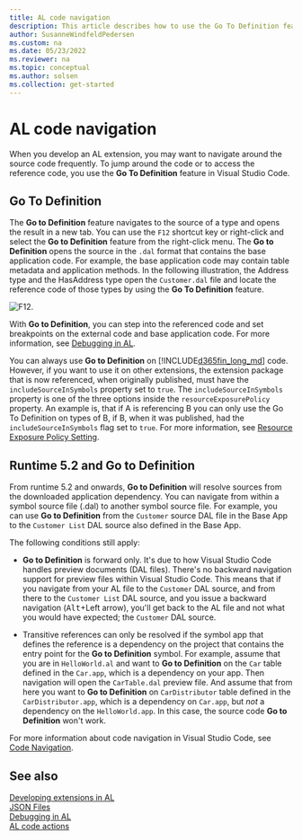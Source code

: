 ```yaml
---
title: AL code navigation
description: This article describes how to use the Go To Definition feature when debugging the AL code in Dynamics 365 Business Central.
author: SusanneWindfeldPedersen
ms.custom: na
ms.date: 05/23/2022
ms.reviewer: na
ms.topic: conceptual
ms.author: solsen
ms.collection: get-started
---
```


# AL code navigation

When you develop an AL extension, you may want to navigate around the source code frequently. To jump around the code or to access the reference code, you use the **Go To Definition** feature in Visual Studio Code.

## Go To Definition

The **Go to Definition** feature navigates to the source of a type and opens the result in a new tab. You can use the `F12` shortcut key or right-click and select the **Go to Definition** feature from the right-click menu. The **Go to Definition** opens the source in the `.dal` format that contains the base application code. For example, the base application code may contain table metadata and application methods. In the following illustration, the Address type and the HasAddress type open the `Customer.dal` file and locate the reference code of those types by using the **Go To Definition** feature. 

![F12.](media/F12.gif "Go to Definition")

With **Go to Definition**, you can step into the referenced code and set breakpoints on the external code and base application code. For more information, see [Debugging in AL](devenv-debugging.md).

You can always use **Go to Definition** on [!INCLUDE[d365fin_long_md](includes/d365fin_long_md.md)] code. However, if you want to use it on other extensions, the extension package that is now referenced, when originally published, must have the `includeSourceInSymbols` property set to `true`. The `includeSourceInSymbols` property is one of the three options inside the `resourceExposurePolicy` property. An example is, that if A is referencing B you can only use the Go To Definition on types of B, if B, when it was published, had the `includeSourceInSymbols` flag set to `true`. For more information, see [Resource Exposure Policy Setting](devenv-security-settings-and-ip-protection.md).

## Runtime 5.2 and Go to Definition

From runtime 5.2 and onwards, **Go to Definition** will resolve sources from the downloaded application dependency. You can navigate from within a symbol source file (.dal) to another symbol source file. For example, you can use **Go to Definition** from the `Customer` source DAL file in the Base App to the `Customer List` DAL source also defined in the Base App.

The following conditions still apply:

- **Go to Definition** is forward only. It's due to how Visual Studio Code handles preview documents (DAL files). There's no backward navigation support for preview files within Visual Studio Code. This means that if you navigate from your AL file to the `Customer` DAL source, and from there to the `Customer List` DAL source, and you issue a backward navigation (<kbd>Alt</kbd>+Left arrow), you'll get back to the AL file and not what you would have expected; the `Customer` DAL source.

- Transitive references can only be resolved if the symbol app that defines the reference is a dependency on the project that contains the entry point for the **Go to Definition** symbol. For example, assume that you are in `HelloWorld.al` and want to **Go to Definition** on the `Car` table defined in the `Car.app`, which is a dependency on your app. Then navigation will open the `CarTable.dal` preview file. And assume that from here you want to **Go to Definition** on `CarDistributor` table defined in the `CarDistributor.app`, which is a dependency on `Car.app`, but *not* a dependency on the `HelloWorld.app`. In this case, the source code **Go to Definition** won't work.

For more information about code navigation in Visual Studio Code, see [Code Navigation](https://code.visualstudio.com/docs/editor/editingevolved).

## See also  

[Developing extensions in AL](devenv-dev-overview.md)  
[JSON Files](devenv-json-files.md)  
[Debugging in AL](devenv-debugging.md)  
[AL code actions](devenv-code-actions.md)  

